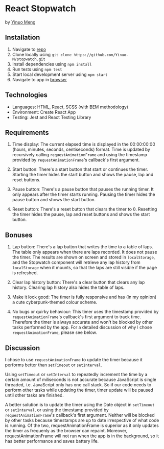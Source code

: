 # React Stopwatch

by [Yinuo Meng](mengyn1999@gmail.com)

## Installation

1. Navigate to [repo](https://github.com/Yinuo-M/stopwatch)
2. Clone locally using `git clone https://github.com/Yinuo-M/stopwatch.git`
3. Install dependencies using `npm install`
4. Run tests using `npm test`
5. Start local development server using `npm start`
6. Navigate to app in [browser](http://localhost:3000)

## Technologies

- Languages: HTML, React, SCSS (with BEM methodology)
- Environment: Create React App
- Testing: Jest and React Testing Library

## Requirements

1. Time display: The current elapsed time is displayed in the 00:00:00:00 (hours, minutes, seconds, centiseconds) format. Time is updated by recursively calling `requestAnimationFrame` and using the timestamp provided by `requestAnimationFrame`'s callback's first argument.

2. Start button: There's a start button that start or continues the timer. Starting the timer hides the start button and shows the pause, lap and reset buttons.

3. Pause button: There's a pause button that pauses the running timer. It only appears after the timer starts running. Pausing the timer hides the pause button and shows the start button.

4. Reset button: There's a reset button that clears the timer to 0. Resetting the timer hides the pause, lap and reset buttons and shows the start button.

## Bonuses

1. Lap button: There's a lap button that writes the time to a table of laps. The table only appears when there are laps recorded. It does not pause the timer. The results are shown on screen and stored in `localStorage`, and the Stopwatch component will retrieve any lap history from `localStorage` when it mounts, so that the laps are still visible if the page is refreshed.

2. Clear lap history button: There's a clear button that clears any lap history. Clearing lap history also hides the table of laps.

3. Make it look good: The timer is fully responsive and has (in my opinion) a cute cyberpunk-themed colour scheme.

4. No bugs or quirky behaviour: This timer uses the timestamp provided by `requestAnimationFrame`'s callback's first argument to track time. Therefore the timer is always accurate and won't be blocked by other tasks performed by the app. For a detailed discussion of why I chose `requestAnimationFrame`, please see below.

## Discussion

I chose to use `requestAnimationFrame` to update the timer because it performs better than `setTimeout` or `setInterval`.

Using `setTimeout` or `setInterval` to repeatedly increment the time by a certain amount of miliseconds is not accurate because JavaScript is single threaded, i.e. JavaScript only has one call stack. So if our code needs to perform other tasks while updating the timer, timer update will be paused until other tasks are finished.

A better solution is to update the timer using the Date object in `setTimeout` or `setInterval`, or using the timestamp provided by `requestAnimationFrame`'s callback's first argument. Neither will be blocked by other tasks because timestamps are up to date irrespective of what code is running. Of the two, requestAnimationFrame is superior as it only updates the timer as frequenly as the browser can repaint. Moreover, requestAnimationFrame will not run when the app is in the background, so it has better performance and saves battery life.

